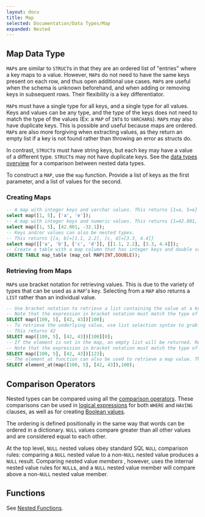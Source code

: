 ```yaml
---
layout: docu
title: Map
selected: Documentation/Data Types/Map
expanded: Nested
---
```


## Map Data Type

`MAP`s are similar to `STRUCT`s in that they are an ordered list of "entries" where a key maps to a value. However, `MAP`s do not need to have the same keys present on each row, and thus open additional use cases. `MAP`s are useful when the schema is unknown beforehand, and when adding or removing keys in subsequent rows. Their flexibility is a key differentiator.

`MAP`s must have a single type for all keys, and a single type for all values. Keys and values can be any type, and the type of the keys does not need to match the type of the values (Ex: a `MAP` of `INT`s to `VARCHAR`s). `MAP`s may also have duplicate keys. This is possible and useful because maps are ordered. `MAP`s are also more forgiving when extracting values, as they return an empty list if a key is not found rather than throwing an error as structs do.

In contrast, `STRUCT`s must have string keys, but each key may have a value of a different type. `STRUCT`s may not have duplicate keys. See the [data types overview](/docs/sql/data_types/overview) for a comparison between nested data types.

To construct a `MAP`, use the `map` function. Provide a list of keys as the first parameter, and a list of values for the second.

### Creating Maps
```sql
-- A map with integer keys and varchar values. This returns {1=a, 5=e}
select map([1, 5], ['a', 'e']);
-- A map with integer keys and numeric values. This returns {1=42.001, 5=-32.100} 
select map([1, 5], [42.001, -32.1]);
-- Keys and/or values can also be nested types.
-- This returns {[a, b]=[1.1, 2.2], [c, d]=[3.3, 4.4]}
select map([['a', 'b'], ['c', 'd']], [[1.1, 2.2], [3.3, 4.4]]);
-- Create a table with a map column that has integer keys and double values
CREATE TABLE map_table (map_col MAP(INT,DOUBLE));
```
### Retrieving from Maps
`MAP`s use bracket notation for retrieving values. This is due to the variety of types that can be used as a `MAP`'s key. Selecting from a `MAP` also returns a `LIST` rather than an individual value.
```sql
-- Use bracket notation to retrieve a list containing the value at a key's location. This returns [42]
-- Note that the expression in bracket notation must match the type of the map's key
SELECT map([100, 5], [42, 43])[100];
-- To retrieve the underlying value, use list selection syntax to grab the 0th element.
-- This returns 42
SELECT map([100, 5], [42, 43])[100][0];
-- If the element is not in the map, an empty list will be returned. Returns []
-- Note that the expression in bracket notation must match the type of the map's key else an error is returned
SELECT map([100, 5], [42, 43])[123];
-- The element_at function can also be used to retrieve a map value. This returns [42]
SELECT element_at(map([100, 5], [42, 43]),100);
```

## Comparison Operators

Nested types can be compared using all the [comparison operators](../expressions/comparison_operators).
These comparisons can be used in [logical expressions](../expressions/logical_operators)
for both `WHERE` and `HAVING` clauses, as well as for creating [Boolean values](./boolean).

The ordering is defined positionally in the same way that words can be ordered in a dictionary.
`NULL` values compare greater than all other values and are considered equal to each other.

At the top level, `NULL` nested values obey standard SQL `NULL` comparison rules:
comparing a `NULL` nested value to a non-`NULL` nested value produces a `NULL` result.
Comparing nested value _members_ , however, uses the internal nested value rules for `NULL`s,
and a `NULL` nested value member will compare above a non-`NULL` nested value member.

## Functions
See [Nested Functions](/docs/sql/functions/nested).
